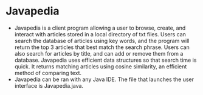 # Javapedia

* Javapedia is a client program allowing a user to browse, create, and interact with articles stored in a local directory of txt files. Users can search the database of articles using key words, and the program will return the top 3 articles that best match the search phrase. Users can also search for articles by title, and can add or remove them from a database. Javapedia uses efficient data structures so that search time is quick. It returns matching articles using cosine similarity, an efficient method of comparing text.
* Javapedia can be ran with any Java IDE. The file that launches the user interface is Javapedia.java.
